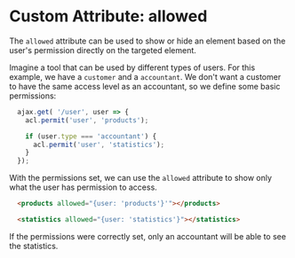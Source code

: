 # Custom Attribute: allowed

The `allowed` attribute can be used to show or hide an element based on the user's permission directly on the
targeted element.

Imagine a tool that can be used by different types of users. For this example, we have a `customer` and a `accountant`.
We don't want a customer to have the same access level as an accountant, so we define some basic permissions:

```js
  ajax.get( '/user', user => {
    acl.permit('user', 'products');

    if (user.type === 'accountant') {
      acl.permit('user', 'statistics');
    }
  });
```

With the permissions set, we can use the `allowed` attribute to show only what the user has permission to access.

```html
  <products allowed="{user: 'products'}'"></products>

  <statistics allowed="{user: 'statistics'}"></statistics>
```

If the permissions were correctly set, only an accountant will be able to see the statistics.
